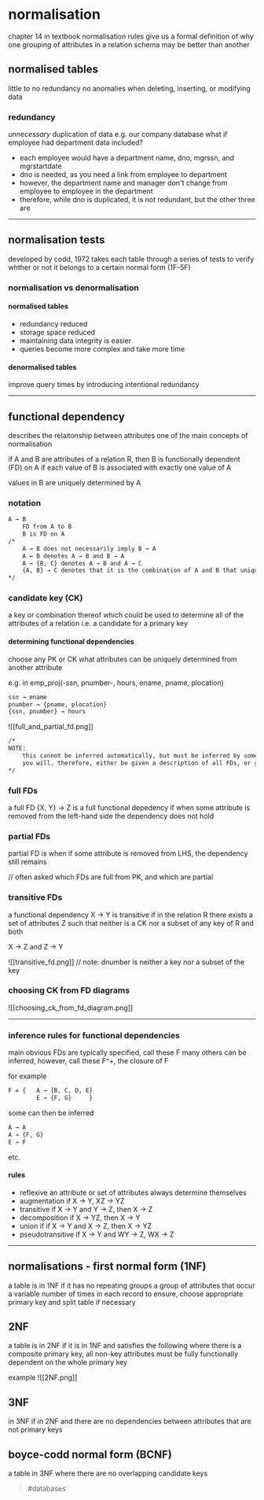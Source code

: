# normalisation

chapter 14 in textbook
normalisation rules give us a formal definition of why one grouping of attributes in a relation schema may be better than another

## normalised tables
little to no redundancy
no anomalies when deleting, inserting, or modifying data

### redundancy
_unnecessary_ duplication of data
e.g.
our company database
what if employee had department data included?
- each employee would have a department name, dno, mgrssn, and mgrstartdate
- dno is needed, as you need a link from employee to department
- however, the department name and manager don't change from employee to employee in the department
- therefore, while dno is duplicated, it is not redundant, but the other three are

---
## normalisation tests
developed by codd, 1972
takes each table through a series of tests to verify whther or not it belongs to a certain normal form (1F-5F)

### normalisation vs denormalisation
#### normalised tables
- redundancy reduced
- storage space reduced
- maintaining data integrity is easier
- queries become more complex and take more time

#### denormalised tables
improve query times by introducing intentional redundancy

---
## functional dependency
describes the relaitonship between attributes
one of the main concepts of normalisation

if A and B are attributes of a relation R, then B is functionally dependent (FD) on A if each value of B is associated with exactly one value of A

values in B are uniquely determined by A

### notation
```txt
A → B 
	FD from A to B
	B is FD on A
/*
	A → B does not necessarily imply B → A
	A ↔ B denotes A → B and B → A
	A → {B, C} denotes A → B and A → C
	{A, B} → C denotes that it is the combination of A and B that uniquely determines C.
*/
```

### candidate key (CK)
a key or combination thereof which could be used to determine all of the attributes of a relation
i.e. a candidate for a primary key

#### determining functional dependencies
choose any PK or CK
what attributes can be uniquely determined from another attribute

e.g. in emp\_proj(-ssn, pnumber-, hours, ename, pname, plocation)

```txt
ssn → ename
pnumber → {pname, plocation}
{ssn, pnumber} → hours
```
![[full_and_partial_fd.png]]

```txt
/*
NOTE:
	this cannot be inferred automatically, but must be inferred by someone who knows the _semantics_ of the relevant attributes
	you will, therefore, either be given a description of all FDs, or given enough informtion to infer them
*/
```

### full FDs
a full FD {X, Y} → Z is a full functional depedency if when some attribute is removed from the left-hand side the dependency does not hold
### partial FDs
partial FD is when if some attribute is removed from LHS, the dependency still remains

// often asked which FDs are full from PK, and which are partial

### transitive FDs
a functional dependency X → Y is transitive if in the relation R there exists a set of attributes Z such that neither is a CK nor a subset of any key of R and both

X → Z 
	and
Z → Y

![[transitive_fd.png]]
// note: dnumber is neither a key nor a subset of the key

### choosing CK from FD diagrams
![[choosing_ck_from_fd_diagram.png]]

---
### inference rules for functional dependencies
main obvious FDs are typically specified, call these F
many others can be inferred, however, call these F^+, the closure of F

for example
```txt
F = {   A → {B, C, D, E}
		E → {F, G}     }
```

some can then be inferred
```txt
A → A
A → {F, G}
E → F
```
etc.

#### rules
- reflexive
	an attribute or set of attributes always determine themselves
- augmentation
	if X → Y, XZ →  YZ
- transitive
	if X → Y and Y → Z, then X → Z
- decomposition
	if X → YZ, then X →  Y
- union
	if if X → Y and X → Z, then X → YZ
- pseudotransitive
	if X → Y and WY → Z, WX → Z

---
## normalisations - first normal form (1NF)
a table is in 1NF if it has no repeating groups
a group of attributes that occur a variable number of times in each record
to ensure, choose appropriate primary key and split table if necessary

## 2NF
a table is in 2NF if it is in 1NF and satisfies the following
where there is a composite primary key, all non-key attributes must be fully functionally dependent on the whole primary key 

example
![[2NF.png]]

## 3NF
in 3NF if in 2NF and there are no dependencies between attributes that are not primary keys

## boyce-codd normal form (BCNF)
a table in 3NF where there are no overlapping candidate keys

> #databases 